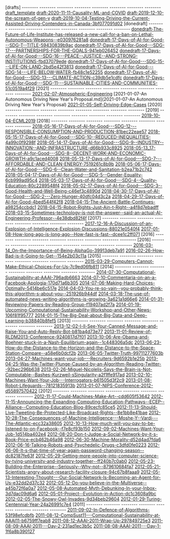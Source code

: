 [drafts] -------- -------- -------- -------- -------- -------- -------- --------
[draft_template](draft_template)
[draft-2020-11-11-Causality-ML-and-COVID](draft-2020-11-11-Causality-ML-and-COVID)
[draft-2019-12-10-the-scream-of-gen-y](draft-2019-12-10-the-scream-of-gen-y)
[draft-2019-10-04-Testing-Driving-the-Current-Assisted-Driving-Contenders-in-Canada-3bf077091d02](draft-2019-10-04-Testing-Driving-the-Current-Assisted-Driving-Contenders-in-Canada-3bf077091d02)
[donedraft] -------- -------- -------- -------- -------- -------- -------- --------
[donedraft-The-Future-of-Life-Institute-has-released-a-new-call-for-a-ban-on-Lethal-Autonomous-Weapons--e030976281a8](donedraft-The-Future-of-Life-Institute-has-released-a-new-call-for-a-ban-on-Lethal-Autonomous-Weapons--e030976281a8)
[donedraft-17-Days-of-AI-for-Good---SDG-T--TITLE-59430839b9ac](donedraft-17-Days-of-AI-for-Good---SDG-T--TITLE-59430839b9ac)
[donedraft-17-Days-of-AI-for-Good---SDG-17---PARTNERSHIPS-FOR-THE-GOALS-941eb026452](donedraft-17-Days-of-AI-for-Good---SDG-17---PARTNERSHIPS-FOR-THE-GOALS-941eb026452)
[donedraft-17-Days-of-AI-for-Good---SDG-16---PEACE--JUSTICE--AND-STRONG-INSTITUTIONS-fbd37079ede](donedraft-17-Days-of-AI-for-Good---SDG-16---PEACE--JUSTICE--AND-STRONG-INSTITUTIONS-fbd37079ede)
[donedraft-17-Days-of-AI-for-Good---SDG-15---LIFE-ON-LAND-2bd5e42f3813](donedraft-17-Days-of-AI-for-Good---SDG-15---LIFE-ON-LAND-2bd5e42f3813)
[donedraft-17-Days-of-AI-for-Good---SDG-14---LIFE-BELOW-WATER-fb48c1e52255](donedraft-17-Days-of-AI-for-Good---SDG-14---LIFE-BELOW-WATER-fb48c1e52255)
[donedraft-17-Days-of-AI-for-Good---SDG-13---CLIMATE-ACTION-c39db5e1cdfc](donedraft-17-Days-of-AI-for-Good---SDG-13---CLIMATE-ACTION-c39db5e1cdfc)
[donedraft-17-Days-of-AI-for-Good---SDG-11---SUSTAINABLE-CITIES-AND-COMMUNITIES-51c0519a4f29](donedraft-17-Days-of-AI-for-Good---SDG-11---SUSTAINABLE-CITIES-AND-COMMUNITIES-51c0519a4f29)
[2021] -------- -------- -------- -------- -------- -------- -------- --------
[2021-02-07-Atmospheric-Engineering](2021-02-07-Atmospheric-Engineering)
[2021-01-07-An Autonomous Driving New Year's Proposal.md](2021-01-07-An Autonomous Driving New Year's Proposal)
[2021-01-05-Self-Driving-Edge-Cases](2021-01-05-Self-Driving-Edge-Cases)
[2020] -------- -------- -------- -------- -------- -------- -------- --------
[2019] -------- -------- -------- -------- -------- -------- -------- --------
[2019-10-04-ECML2019](2019-10-04-ECML2019)
[2018] -------- -------- -------- -------- -------- -------- -------- --------
[2018-05-16-17-Days-of-AI-for-Good---SDG-12---RESPONSIBLE-CONSUMPTION-AND-PRODUCTION-81bec22eae57](2018-05-16-17-Days-of-AI-for-Good---SDG-12---RESPONSIBLE-CONSUMPTION-AND-PRODUCTION-81bec22eae57)
[2018-05-15-17-Days-of-AI-for-Good---SDG-10--REDUCED-INEQUALITIES-4a99c0f9298f](2018-05-15-17-Days-of-AI-for-Good---SDG-10--REDUCED-INEQUALITIES-4a99c0f9298f)
[2018-05-14-17-Days-of-AI-for-Good---SDG-9--INDUSTRY--INNOVATION--AND-INFRASTRUCTURE-d66b933c8925](2018-05-14-17-Days-of-AI-for-Good---SDG-9--INDUSTRY--INNOVATION--AND-INFRASTRUCTURE-d66b933c8925)
[2018-05-13_17-Days-of-AI-for-Good---SDG-8--DECENT-WORK-AND-ECONOMIC-GROWTH-a9c1aced4008](2018-05-13_17-Days-of-AI-for-Good---SDG-8--DECENT-WORK-AND-ECONOMIC-GROWTH-a9c1aced4008)
[2018-05-13-17-Days-of-AI-for-Good---SDG-7---AFFORDABLE-AND-CLEAN-ENERGY-7519261c8b9b](2018-05-13-17-Days-of-AI-for-Good---SDG-7---AFFORDABLE-AND-CLEAN-ENERGY-7519261c8b9b)
[2018-05-06-17-Days-of-AI-for-Good---SDG-6--Clean-Water-and-Sanitation-b2ea71b2c742](2018-05-06-17-Days-of-AI-for-Good---SDG-6--Clean-Water-and-Sanitation-b2ea71b2c742)
[2018-05-04-17-Days-of-AI-for-Good---SDG-5--Gender-Equality-6cb999ad95c4](2018-05-04-17-Days-of-AI-for-Good---SDG-5--Gender-Equality-6cb999ad95c4)
[2018-05-03-17-Days-of-AI-for-Good---SDG-4--Quality-Education-80c2289548f4](2018-05-03-17-Days-of-AI-for-Good---SDG-4--Quality-Education-80c2289548f4)
[2018-05-02-17-Days-of-AI-for-Good---SDG-3--Good-Health-and-Well-Being-c46ef3c4890d](2018-05-02-17-Days-of-AI-for-Good---SDG-3--Good-Health-and-Well-Being-c46ef3c4890d)
[2018-04-30-17-Days-of-AI-for-Good---SDG-2---Zero-Hunger-40dfc04d3c2a](2018-04-30-17-Days-of-AI-for-Good---SDG-2---Zero-Hunger-40dfc04d3c2a)
[2018-04-29-17-Days-of-AI-for-Good-4bed544f42f8](2018-04-29-17-Days-of-AI-for-Good-4bed544f42f8)
[2018-04-15-The-Ancient-Battle-Continues-a98254ccbdc1](2018-04-15-The-Ancient-Battle-Continues-a98254ccbdc1)
[2018-04-15-Robot-Rights-Just-Ain-t-Right--a4f8d7ebadff](2018-04-15-Robot-Rights-Just-Ain-t-Right--a4f8d7ebadff)
[2018-03-15-Sometimes-technology-is-not-the-answer--said-an-actual-AI-Engineering-Professor--4e38dbd82f4f](2018-03-15-Sometimes-technology-is-not-the-answer--said-an-actual-AI-Engineering-Professor--4e38dbd82f4f)
[2017] -------- -------- -------- -------- -------- -------- -------- --------
[2017-12-16-A-Discussion-of-an-Explosion-of-Intelligence-Explosion-Discussions-88021e0540f4](2017-12-16-A-Discussion-of-an-Explosion-of-Intelligence-Explosion-Discussions-88021e0540f4)
[2017-01-08-How-long-ago-is-long-ago--How-fast-is-fast--dcee1c2ff071](2017-01-08-How-long-ago-is-long-ago--How-fast-is-fast--dcee1c2ff071)
[2016] -------- -------- -------- -------- -------- -------- -------- --------
[2016] -------- -------- -------- -------- -------- -------- -------- --------
[2016-03-14_On-the-Importance-of-Being-AlphaGo-39913deb7a91](2016-03-14_On-the-Importance-of-Being-AlphaGo-39913deb7a91)
[2016-02-26-How-Bad-is-it-Going-to-Get--154e2b03c11a](2016-02-26-How-Bad-is-it-Going-to-Get--154e2b03c11a)
[2015] -------- -------- -------- -------- -------- -------- -------- --------
[2015-03-29-Computers-Cannot-Make-Ethical-Choices-For-Us-7c9ed06fb811](2015-03-29-Computers-Cannot-Make-Ethical-Choices-For-Us-7c9ed06fb811)
[2014] -------- -------- -------- -------- -------- -------- -------- --------
[2014-07-30-Computational-Sustainability-at-AAAI-796adb6663](2014-07-30-Computational-Sustainability-at-AAAI-796adb6663)
[2014-07-10-Commentaria-on-an-a-Facebook-Apologia-170d71a6b305](2014-07-10-Commentaria-on-an-a-Facebook-Apologia-170d71a6b305)
[2014-07-06-Making-Hard-Choices-Optimally-5414be6c517e](2014-07-06-Making-Hard-Choices-Optimally-5414be6c517e)
[2014-04-03-You-re-so-vain--you-probably-think-this-algorithm-s-about-you--251926b944df](2014-04-03-You-re-so-vain--you-probably-think-this-algorithm-s-about-you--251926b944df)
[2014-03-18-The-use-of-automated-news-writing-algorithms-is-growing-3a621a1d66e6](2014-03-18-The-use-of-automated-news-writing-algorithms-is-growing-3a621a1d66e6)
[2014-01-31-Reviewing-Papers-by-Reading-Group-f19407ad2f7a](2014-01-31-Reviewing-Papers-by-Reading-Group-f19407ad2f7a)
[2014-01-19-Upcoming-Computational-Sustainability-Workshop-and-Other-News-106f81f95777](2014-01-19-Upcoming-Computational-Sustainability-Workshop-and-Other-News-106f81f95777)
[2014-01-15-The-Big-Deal-about-Big-Data-and-Deep-Learning-b38840b8fef5](2014-01-15-The-Big-Deal-about-Big-Data-and-Deep-Learning-b38840b8fef5)
[2013] -------- -------- -------- -------- -------- -------- -------- --------
[2013-12-02-I-ll-See-Your-Canned-Message-and-Raise-You-and-Auto-Reply-Bot-b81ba4d73e77](2013-12-02-I-ll-See-Your-Canned-Message-and-Raise-You-and-Auto-Reply-Bot-b81ba4d73e77)
[2013-11-01-Review-of-RLDM2013-Conference-9240817d7f01](2013-11-01-Review-of-RLDM2013-Conference-9240817d7f01)
[2013-10-06-Are-Obama-and-Boehner-stuck-in-a-Nash-Equilibrium-again--1c448306a5dc](2013-10-06-Are-Obama-and-Boehner-stuck-in-a-Nash-Equilibrium-again--1c448306a5dc)
[2013-06-23-How-do-the-Distance-to-the-Horizon-and-the-Distance-to-the-Space-Station-Compare--a58e6b0dcf2b](2013-06-23-How-do-the-Distance-to-the-Horizon-and-the-Distance-to-the-Space-Station-Compare--a58e6b0dcf2b)
[2013-06-05-Twitter-Truth-99711277603b](2013-06-05-Twitter-Truth-99711277603b)
[2013-04-27-Machines-want-your-job---Recruiters-9d6592b1e25b](2013-04-27-Machines-want-your-job---Recruiters-9d6592b1e25b)
[2013-04-25-Was-the-Twitter-Plunge-Caused-by-an-Algorithm-Reading-Twitter--92bec296b638](2013-04-25-Was-the-Twitter-Plunge-Caused-by-an-Algorithm-Reading-Twitter--92bec296b638)
[2013-02-26-Miguel-Nicolelis-Says-the-Brain-is-Not-Computable--Bashes-Kurzweil-sSingularity-a2f1ffe917ad](2013-02-26-Miguel-Nicolelis-Says-the-Brain-is-Not-Computable--Bashes-Kurzweil-sSingularity-a2f1ffe917ad)
[2013-02-10-Machines-Want-Your-Job---Interrogators-b61505d3f2c9](2013-02-10-Machines-Want-Your-Job---Interrogators-b61505d3f2c9)
[2013-01-08-Robot-Lifeguards--78121835913b](2013-01-08-Robot-Lifeguards--78121835913b)
[2013-01-07-NIPS-Conference-2012-d55897570422](2013-01-07-NIPS-Conference-2012-d55897570422)
[2012] -------- -------- -------- -------- -------- -------- -------- --------
[2012-11-17-Could-Machines-Make-Art--cdd605f53642](2012-11-17-Could-Machines-Make-Art--cdd605f53642)
[2012-11-15-Announcing-the-Expanding-Computing-Education-Pathways--ECEP--Alliance--Computing-Education-Blog-89cecfc85ce5](2012-11-15-Announcing-the-Expanding-Computing-Education-Pathways--ECEP--Alliance--Computing-Education-Blog-89cecfc85ce5)
[2012-11-13-Should-Live-Tweeting-Be-Protected-Like-Broadcast-Rights--8e1bb8e41bae](2012-11-13-Should-Live-Tweeting-Be-Protected-Like-Broadcast-Rights--8e1bb8e41bae)
[2012-10-28-The-Consequences-of-Machine-Intelligence---Moshe-Y--Vardi---The-Atlantic-ecc32a38605](2012-10-28-The-Consequences-of-Machine-Intelligence---Moshe-Y--Vardi---The-Atlantic-ecc32a38605)
[2012-10-13-How-much-will-you-pay-to-be-listened-to-on-Facebook--f7e8cf93b150](2012-10-13-How-much-will-you-pay-to-be-listened-to-on-Facebook--f7e8cf93b150)
[2012-09-02-Machines-Want-Your-Job-1d514ba402e4](2012-09-02-Machines-Want-Your-Job-1d514ba402e4)
[2012-08-20-Don-t-Judge-a-Social-Network-by-it-s-Book-Price-ecb462b46a98](2012-08-20-Don-t-Judge-a-Social-Network-by-it-s-Book-Price-ecb462b46a98)
[2012-06-30-Machine-Morality-d52d4ad7fda6](2012-06-30-Machine-Morality-d52d4ad7fda6)
[2012-06-16-Talking-Robots-and-Psychedelic-Drugs-c3dfd0fe0223](2012-06-16-Talking-Robots-and-Psychedelic-Drugs-c3dfd0fe0223)
[2012-06-06-It-s-that-time-of-year-again-password-changing-season--dc82187fe63f](2012-06-06-It-s-that-time-of-year-again-password-changing-season--dc82187fe63f)
[2012-05-29-Getting-more-people-into-computer-science-by-tying-university-and-industry-together--ff240b7c0ab0](2012-05-29-Getting-more-people-into-computer-science-by-tying-university-and-industry-together--ff240b7c0ab0)
[2012-05-23-Building-the-Enterprise--Seriously--Why-not--879610684fa7](2012-05-23-Building-the-Enterprise--Seriously--Why-not--879610684fa7)
[2012-05-21-Scientists-angry-about-research-facility-closure-94c67b8faaa9](2012-05-21-Scientists-angry-about-research-facility-closure-94c67b8faaa9)
[2012-05-13-Interesting-Thought---Our-Social-Network-Is-Becoming-an-Agent-for-Us-e32dd2d37c32](2012-05-13-Interesting-Thought---Our-Social-Network-Is-Becoming-an-Agent-for-Us-e32dd2d37c32)
[2012-05-12-Do-you-believe-in-the-Multiverse--a45b72f6a0a7](2012-05-12-Do-you-believe-in-the-Multiverse--a45b72f6a0a7)
[2012-05-08-Automated-Myth-Debunking-In-your-Inbox-3d7dac09d6a6](2012-05-08-Automated-Myth-Debunking-In-your-Inbox-3d7dac09d6a6)
[2012-05-01-Project--Evolution-in-Action-dc1c3608a9bc](2012-05-01-Project--Evolution-in-Action-dc1c3608a9bc)
[2012-02-05-The-Snowy-Owl-Invades-9d34beb29604](2012-02-05-The-Snowy-Owl-Invades-9d34beb29604)
[2012-01-29-Turing-Centennial-Year-24a26991c7e4](2012-01-29-Turing-Centennial-Year-24a26991c7e4)
[2011] -------- -------- -------- -------- -------- -------- -------- --------
[2011-09-02-In-Defence-of-Algorithms-53f98efcdbfb](2011-09-02-In-Defence-of-Algorithms-53f98efcdbfb)
[2011-08-12-CompSust11---Computational-Sustainability-at-AAAI11-b6759ff7eab8](2011-08-12-CompSust11---Computational-Sustainability-at-AAAI11-b6759ff7eab8)
[2011-08-12-AAAI-2011-Wrap-Up-297849725e3](2011-08-12-AAAI-2011-Wrap-Up-297849725e3)
[2011-08-09-AAAI-2011---Day-2-231ad1ec3b5c](2011-08-09-AAAI-2011---Day-2-231ad1ec3b5c)
[2011-08-08-AAAI-2011---Day-1-1f6a8b390127](2011-08-08-AAAI-2011---Day-1-1f6a8b390127)
